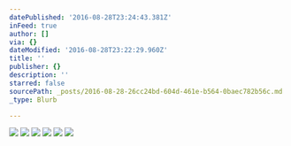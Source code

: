 ```yaml
---
datePublished: '2016-08-28T23:24:43.381Z'
inFeed: true
author: []
via: {}
dateModified: '2016-08-28T23:22:29.960Z'
title: ''
publisher: {}
description: ''
starred: false
sourcePath: _posts/2016-08-28-26cc24bd-604d-461e-b564-0baec782b56c.md
_type: Blurb

---
```

![](https://the-grid-user-content.s3-us-west-2.amazonaws.com/a9cc0bdf-3ca9-4c6e-9071-4c9fe4666455.jpg)
![](https://the-grid-user-content.s3-us-west-2.amazonaws.com/7200aa67-d5ff-4b68-b6c4-45e3c8d55b89.jpg)
![](https://the-grid-user-content.s3-us-west-2.amazonaws.com/163478fc-26d6-437d-8b0f-232e3dd8a2aa.jpg)
![](https://the-grid-user-content.s3-us-west-2.amazonaws.com/a0836492-41b3-4c4e-8117-7d89621bec9f.jpg)
![](https://the-grid-user-content.s3-us-west-2.amazonaws.com/db44e6cb-2b7b-4a59-94fb-62d317a08652.jpg)
![](https://the-grid-user-content.s3-us-west-2.amazonaws.com/fa8b5228-c731-48bd-a0c6-3b2e94336dd9.jpg)